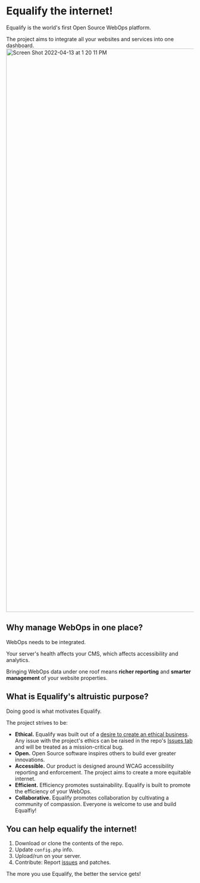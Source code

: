 # Equalify the internet!
Equalify is the world's first Open Source WebOps platform.

The project aims to integrate all your websites and services into one dashboard. 
<img width="1510" alt="Screen Shot 2022-04-13 at 1 20 11 PM" src="https://user-images.githubusercontent.com/46652/163245142-f9844463-ba06-466e-aac1-92e069d07994.png">

## Why manage WebOps in one place?
WebOps needs to be integrated.

Your server's health affects your CMS, which affects accessibility and analytics.

Bringing WebOps data under one roof means **richer reporting** and **smarter management** of your website properties.

## What is Equalify's altruistic purpose?
Doing good is what motivates Equalify.

The project strives to be:
- **Ethical.** Equalify was built out of a [desire to create an ethical business](https://bbertucc.notion.site/Ethical-Business-7d8cb00d2e5f4558998450d6e38a61b6). Any issue with the project's ethics can be raised in the repo's [Issues tab](https://github.com/bbertucc/equalify/issues) and will be treated as a mission-critical bug.
- **Open.** Open Source software inspires others to build ever greater innovations.
- **Accessible.** Our product is designed around WCAG accessibility reporting and enforcement. The project aims to create a more equitable internet.
- **Efficient.** Efficiency promotes sustainability. Equalify is built to promote the efficiency of your WebOps. 
- **Collaborative.** Equalify promotes collaboration by cultivating a community of compassion. Everyone is welcome to use and build Equalfiy!

## You can help equalify the internet!
1. Download or clone the contents of the repo.
2. Update `config.php` info.
3. Upload/run on your server.
4. Contribute: Report [issues](https://github.com/bbertucc/equalify/issues) and patches.

The more you use Equalify, the better the service gets!

